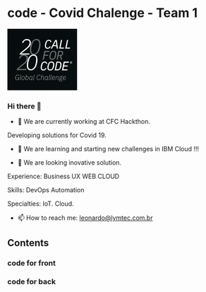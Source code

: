 # code - Covid Chalenge - Team 1
![alt text](https://raw.githubusercontent.com/cfc-2020-time-1/code/master/docs/cfc-logo.PNG "CFC Logo") 

### Hi there 👋


- 🔭 We are currently working at CFC Hackthon.

Developing solutions for Covid 19.

- 🌱 We are learning and starting new challenges in IBM Cloud !!!

- 👯 We are looking inovative solution.

Experience:
  Business
  UX
  WEB
  CLOUD

Skills:
  DevOps
  Automation

Specialties: 
  IoT.
  Cloud.
  
- 📫 How to reach me: leonardo@lymtec.com.br


## Contents
  
  ### code for front
  
  ### code for back
  
